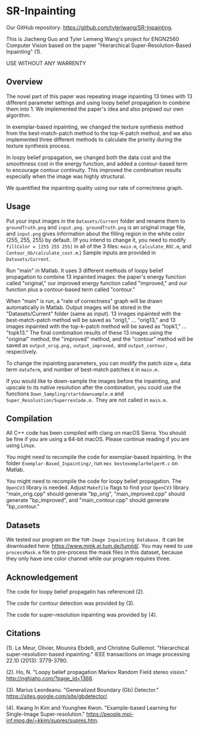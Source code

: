 # SR-Inpainting

Our GitHub repository: https://github.com/tylerlwang/SR-Inpainting.

This is Jiacheng Guo and Tyler Lemeng Wang's project for ENGN2560 Computer Vision based on the paper "Hierarchical Super-Resolution-Based Inpainting" (1).

USE WITHOUT ANY WARRENTY

## Overview
The novel part of this paper was repeating image inpainting 13 times with 13 different parameter settings and using loopy belief propagation to combine them into 1. We implemented the paper's idea and also propsed our own algorithm.

In exemplar-based inpainting, we changed the texture synthesis method from the best-match-patch method to the top-K-patch method, and we also implemented three different methods to calculate the priority during the texture synthesis process.

In loopy belief propagation, we changed both the data cost and the smoothness cost in the energy function, and added a contour-based term to encourage contour continuity. This improved the combination results especially when the image was highly structural.

We quantified the inpainting quality using our rate of correctness graph.

## Usage
Put your input images in the `Datasets/Current` folder and rename them to `groundTruth.png` and `input.png.` `groundTruth.png` is an original image file, and `input.png` gives information about the filling region in the white color (255, 255, 255) by default. (If you intend to change it, you need to modify `fillColor = [255 255 255]` in all of the 3 files: `main.m`, `Calculate_ROC.m`, and `Contour_Gb/calculate_cost.m`.) Sample inputs are provided in `Datasets/Current`.

Run "main" in Matlab. It uses 3 different methods of loopy belief propagation to combine 13 inpainted images: the paper's energy function called "original," our improved energy function called "improved," and our function plus a contour-based term called "contour."

When "main" is run, a "rate of correctness" graph will be drawn automatically in Matlab. Output images will be stored in the "Datasets/Current" folder (same as input). 13 images inpainted with the best-match-patch method will be saved as "orig1," ... "orig13," and 13 images inpainted with the top-k-patch method will be saved as "topk1," ... "topk13." The final combination results of these 13 images using the "original" method, the "improved" method, and the "contour" method will be saved as `output_orig.png,` `output_improved,` and `output_contour,` respectively.

To change the inpainting parameters, you can modify the patch size `w`, data term `dataTerm`, and number of best-match patches `K` in `main.m.`

If you would like to down-sample the images before the inpainting, and upscale to its native resolution after the combination, you could use the functions `Down_Sampling/startdownsample.m` and `Super_Resolustion/SuperresCode.m.` They are not called in `main.m.`

## Compilation
All C++ code has been compiled with clang on macOS Sierra. You should be fine if you are using a 64-bit macOS. Please continue reading if you are using Linux.

You might need to recompile the code for exemplar-based inpainting. In the folder `Exemplar-Based_Inpainting/`, run `mex bestexemplarhelperK.c` on Matlab.

You might need to recompile the code for loopy belief propagation. The `OpenCV3` library is needed. Adjust `Makefile` flags to find your `OpenCV3` library. "main_orig.cpp" should generate "bp_orig", "main_improved.cpp" should generate "bp_improved", and "main_contour.cpp" should generate "bp_contour."

## Datasets
We tested our program on the `TUM-Image Inpainting Database.` It can be downloaded here: https://www.mmk.ei.tum.de/tumiid/. 
You may need to use `processMask.m` file to pre-process the mask files in this dataset, because they only have one color channel while our program requires three.

## Acknowledgement
The code for loopy belief propagatin has referenced (2).

The code for contour detection was provided by (3).

The code for super-resolution inpainting was provided by (4). 

## Citations
(1). Le Meur, Olivier, Mounira Ebdelli, and Christine Guillemot. "Hierarchical super-resolution-based inpainting." IEEE transactions on image processing 22.10 (2013): 3779-3790.

(2). Ho, N. "Loopy belief propagation Markov Random Field stereo vision." http://nghiaho.com/?page_id=1366.

(3). Marius Leordeanu. "Generalized Boundary (Gb) Detector." https://sites.google.com/site/gbdetector/.

(4). Kwang In Kim and Younghee Kwon. "Example-based Learning for Single-Image Super-resolution." https://people.mpi-inf.mpg.de/~kkim/supres/supres.htm.
